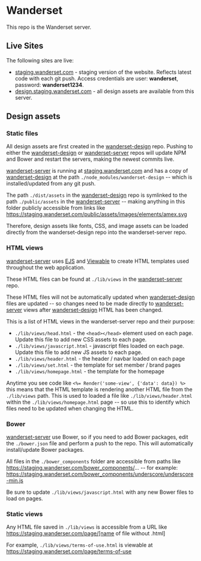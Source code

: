 Wanderset
======

This repo is the Wanderset server.

## Live Sites

The following sites are live:

* [staging.wanderset.com](https://staging.wanderset.com) - staging version of the website. Reflects latest code with each git push. Access credentials are user: **wanderset**, password: **wanderset1234**.
* [design.staging.wanderset.com](https://design.staging.wanderset.com) - all design assets are available from this server.

## Design assets

### Static files

All design assets are first created in the [wanderset-design](https://github.com/tinkerpartners/wanderset-design) repo. Pushing to either the [wanderset-design](https://github.com/tinkerpartners/wanderset-design) or [wanderset-server](https://github.com/tinkerpartners/wanderset-server) repos will update NPM and Bower and restart the servers, making the newest commits live.

[wanderset-server](https://github.com/tinkerpartners/wanderset-server) is running at [staging.wanderset.com](https://staging.wanderset.com) and has a copy of [wanderset-design](https://github.com/tinkerpartners/wanderset-design) at the path `./node_modules/wanderset-design` -- which is installed/updated from any git push.

The path `./dist/assets` in the [wanderset-design](https://github.com/tinkerpartners/wanderset-design) repo is symlinked to the path `./public/assets` in the [wanderset-server](https://github.com/tinkerpartners/wanderset-server) -- making anything in this folder publicly accessible from links like https://staging.wanderset.com/public/assets/images/elements/amex.svg

Therefore, design assets like fonts, CSS, and image assets can be loaded directly from the wanderset-design repo into the wanderset-server repo.

### HTML views

[wanderset-server](https://github.com/tinkerpartners/wanderset-server) uses [EJS](http://www.embeddedjs.com/) and [Viewable](https://github.com/sackio/viewable) to create HTML templates used throughout the web application.

These HTML files can be found at `./lib/views` in the [wanderset-server](https://github.com/tinkerpartners/wanderset-server) repo.

These HTML files will not be automatically updated when [wanderset-design](https://github.com/tinkerpartners/wanderset-design) files are updated -- so changes need to be made directly to [wanderset-server](https://github.com/tinkerpartners/wanderset-server) views after [wanderset-design](https://github.com/tinkerpartners/wanderset-design) HTML has been changed.

This is a list of HTML views in the wanderset-server repo and their purpose:

* `./lib/views/head.html` - the `<head></head>` element used on each page. Update this file to add new CSS assets to each page.
* `./lib/views/javascript.html` - javascript files loaded on each page. Update this file to add new JS assets to each page.
* `./lib/views/header.html` - the header / navbar loaded on each page
* `./lib/views/set.html` - the template for set member / brand pages
* `./lib/views/homepage.html` - the template for the homepage

Anytime you see code like `<%= Render('some-view', {'data': data}) %>` this means that the HTML template is rendering another HTML file from the `./lib/views` path. This is used to loaded a file like `./lib/views/header.html` within the `./lib/views/homepage.html` page -- so use this to identify which files need to be updated when changing the HTML.

### Bower

[wanderset-server](https://github.com/tinkerpartners/wanderset-server) use Bower, so if you need to add Bower packages, edit the `./bower.json` file and perform a push to the repo. This will automatically install/update Bower packages.

All files in the `./bower_components` folder are accessible from paths like https://staging.wanderser.com/bower_components/... -- for example: https://staging.wanderset.com/bower_components/underscore/underscore-min.js

Be sure to update `./lib/views/javascript.html` with any new Bower files to load on pages.

### Static views

Any HTML file saved in `./lib/views` is accessible from a URL like https://staging.wanderser.com/page/[name of file without .html]

For example, `./lib/views/terms-of-use.html` is viewable at https://staging.wanderset.com/page/terms-of-use
